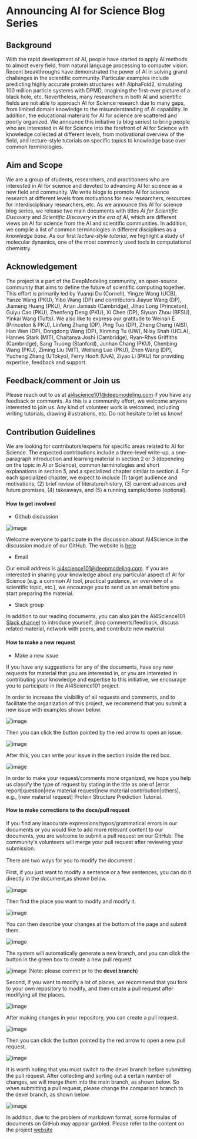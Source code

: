 # Announcing AI for Science Blog Series

## Background
With the rapid development of AI, people have started to apply AI methods to almost every field, from natural language processing to computer vision. Recent breakthroughs have demonstrated the power of AI in solving grand challenges in the scientific community. Particular examples include predicting highly accurate protein structures with AlphaFold2, simulating 100 million particle systems with DPMD, imagining the first-ever picture of a black hole, etc. Nevertheless, many researchers in both AI and scientific fields are not able to approach AI for Science research due to many gaps, from limited domain knowledge to the misunderstanding of AI capability. In addition, the educational materials for AI for science are scattered and poorly organized. We announce this initiative (a blog series) to bring people who are interested in AI for Science into the forefront of AI for Science with knowledge collected at different levels, from motivational overview of the field, and lecture-style tutorials on specific topics to knowledge base over common terminologies. 

## Aim and Scope
We are a group of students, researchers, and practitioners who are interested in AI for science and devoted to advancing AI for science as a new field and community. We write blogs to promote AI for science research at different levels from motivations for new researchers, resources for interdisciplinary researchers, etc. As we announce this AI for science blog series, we release two main documents with titles *AI for Scientific Discovery* and *Scientific Discovery in the era of AI*, which are different views on AI for science from the AI and scientific communities. In addition, we compile a list of common terminologies in different disciplines as a *knowledge base*. As our first *lecture-style tutorial*, we highlight a study of molecular dynamics, one of the most commonly used tools in computational chemistry.

## Acknowledgement
The project is a part of the DeepModeling community, an open-source community that aims to define the future of scientific computing together. 
This effort is primarily led by Yuanqi Du (Cornell), Yingze Wang (UCB), Yanze Wang (PKU), Yibo Wang (DP) and contributors Jiayue Wang (DP), Jiameng Huang (PKU), Arian Jamasb (Cambridge), Jihao Long (Princeton), Guiyu Cao (PKU), Zhenfeng Deng (PKU), Xi Chen (DP), Siyuan Zhou (BFSU), Yinkai Wang (Tufts). We also like to express our gratitude to Weinan E (Princeton \& PKU), Linfeng Zhang (DP), Ping Tuo (DP), Zheng Cheng (AISI), Han Wen (DP), Dongdong Wang (DP), Xinming Tu (UW), Nilay Shah (UCLA), Hannes Stark (MIT), Chaitanya Joshi (Cambridge), Ryan-Rhys Griffiths (Cambridge), Sang Truong (Stanford), Junhan Chang (PKU), Chenbing Wang (PKU), Ziming Liu (MIT), Weiliang Luo (PKU), Zhen Wang (DP), Yucheng Zhang (UTokyo), Ferry Hooft (UvA), Ziyao Li (PKU) for providing expertise, feedback and support.

## Feedback/comment or Join us
Please reach out to us at [ai4science101@deepmodeling.com](mailto:ai4science101@deepmodeling.com) if you have any feedback or comments.
As this is a community effort, we welcome anyone interested to join us. Any kind of volunteer work is welcomed, including writing tutorials, drawing illustrations, etc. Do not hesitate to let us know! 

## Contribution Guidelines
We are looking for contributors/experts for specific areas related to AI for Science. The expected contributions include a three-level write-up, a one-paragraph introduction and learning material in section 2 or 3 (depending on the topic in AI or Science), common terminologies and short explanations in section 5, and a specialized chapter similar to section 4. For each specialized chapter, we expect to include (1) target audience and motivations, (2) brief review of literature/history, (3) current advances and future promises, (4) takeaways, and (5) a running sample/demo (optional). 
#### How to get involved
- Github discussion

![image](https://dp-public.oss-cn-beijing.aliyuncs.com/community/pictures/1.PNG)

Welcome everyone to participate in the discussion about AI4Science in the discussion module of our GitHub. The website is [here](https://github.com/deepmodeling/AI4Science101/discussions)

- Email

Our email address is [ai4science101@deepmodeling.com](mailto:ai4science101@deepmodeling.com). If you are interested in sharing your knowledge about any particular aspect of AI for Science (e.g. a common AI tool, practical guidance, an overview of a scientific topic, etc.), we encourage you to send us an email before you start preparing the material. 

- Slack group

In addition to our reading documents, you can also join the AI4Science101 [Slack channel](https://aiforscience.slack.com/join/shared_invite/zt-1bdof1jmf-YtIjkUVA5DquXguEiOXGPQ#/shared-invite/email) to introduce yourself, drop comments/feedback, discuss related material, network with peers, and contribute new material.

#### How to make a new request
- Make a new issue

If you have any suggestions for any of the documents, have any new requests for material that you are interested in, or you are interested in contributing your knowledge and expertise to this initiative, we encourage you to participate in the AI4Science101 project.

 In order to increase the visibility of all requests and comments, and to facilitate the organization of this project, we recommend that you submit a new issue with examples shown below.
 
![image](https://dp-public.oss-cn-beijing.aliyuncs.com/community/pictures/2.PNG)

 Then you can click the button pointed by the red arrow to open an issue.
 
 ![image](https://dp-public.oss-cn-beijing.aliyuncs.com/community/pictures/3.PNG)
 
 After this, you can write your issue in the section inside the red box.
 
 ![image](https://dp-public.oss-cn-beijing.aliyuncs.com/community/pictures/4.PNG)
 
 In order to make your request/comments more organized, we hope you help us classify the type of request by stating in the title as one of  [error report|question|new material request|new material contribution|others], e.g., [new material request] Protein Structure Prediction Tutorial.
 
#### How to make corrections to the docs/pull request

If you find any inaccurate expressions/typos/grammatical errors in our documents or you would like to add more relevant content to our documents, you are welcome to submit a pull request on our GitHub. The community's volunteers will merge your pull request after reviewing your submission.

There are two ways for you to modify the document：

First, if you just want to modify a sentence or a few sentences, you can do it directly in the document,as shown below.

![image](https://dp-public.oss-cn-beijing.aliyuncs.com/community/pictures/5.PNG)

Then find the place you want to modify and modify it.

![image](https://dp-public.oss-cn-beijing.aliyuncs.com/community/pictures/6.PNG)

You can then describe your changes at the bottom of the page and submit them.

![image](https://dp-public.oss-cn-beijing.aliyuncs.com/community/pictures/7.PNG)

The system will automatically generate a new branch,  and you can click the button in the green box to create a new pull request    

![image](https://dp-public.oss-cn-beijing.aliyuncs.com/community/pictures/8.PNG)
(Note: please commit pr to the **devel branch**)

Second, if you want to modify a lot of places, we recommend that you fork to your own repository to modify, and then create a pull request after modifying all the places.

![image](https://dp-public.oss-cn-beijing.aliyuncs.com/community/pictures/9.PNG)

After making changes in your repository, you can create a pull request.

![image](https://dp-public.oss-cn-beijing.aliyuncs.com/community/pictures/10.PNG)

Then you can click the button pointed by the red arrow to open a new pull request.    

![image](https://dp-public.oss-cn-beijing.aliyuncs.com/community/pictures/11.PNG)

It is worth noting that you must switch to the devel branch before submitting the pull request. After collecting and sorting out a certain number of changes, we will merge them into the main branch, as shown below. So when submitting a pull request, please change the comparison branch to the devel branch, as shown below.

![image](https://dp-public.oss-cn-beijing.aliyuncs.com/community/pictures/12.PNG)

In addition, due to the problem of markdown format, some formulas of documents on GitHub may appear garbled. Please refer to the content on the project [website](ai4science101.deepmodeling.com)
